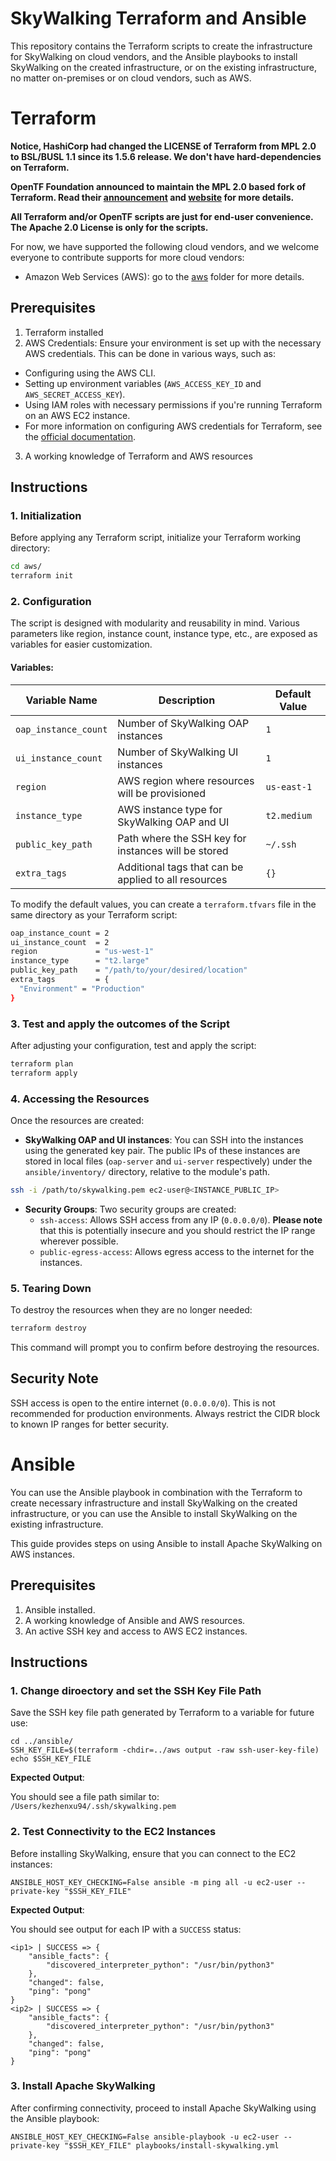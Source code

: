 # SkyWalking Terraform and Ansible

This repository contains the Terraform scripts to create the infrastructure for SkyWalking on cloud vendors,
and the Ansible playbooks to install SkyWalking on the created infrastructure, or on the existing infrastructure,
no matter on-premises or on cloud vendors, such as AWS.

# Terraform

**Notice, HashiCorp had changed the LICENSE of Terraform from MPL 2.0 to BSL/BUSL 1.1 since its 1.5.6 release. We don't have hard-dependencies on Terraform.**

**OpenTF Foundation announced to maintain the MPL 2.0 based fork of Terraform. Read their [announcement](https://opentf.org/announcement) and [website](https://opentf.org/) for more details.**

**All Terraform and/or OpenTF scripts are just for end-user convenience. The Apache 2.0 License is only for the scripts.**

For now, we have supported the following cloud vendors, and we welcome everyone to contribute supports for
more cloud vendors:

- Amazon Web Services (AWS): go to the [aws](aws) folder for more details.

## Prerequisites

1. Terraform installed
2. AWS Credentials: Ensure your environment is set up with the necessary AWS credentials. This can be done in various ways, such as:
  - Configuring using the AWS CLI.
  - Setting up environment variables (`AWS_ACCESS_KEY_ID` and `AWS_SECRET_ACCESS_KEY`).
  - Using IAM roles with necessary permissions if you're running Terraform on an AWS EC2 instance.
  - For more information on configuring AWS credentials for Terraform, see the [official documentation](https://registry.terraform.io/providers/hashicorp/aws/latest/docs#authentication-and-configuration).
3. A working knowledge of Terraform and AWS resources

## Instructions

### 1. Initialization

Before applying any Terraform script, initialize your Terraform working directory:

```bash
cd aws/
terraform init
```

### 2. Configuration

The script is designed with modularity and reusability in mind. Various parameters like region, instance count, instance type, etc., are exposed as variables for easier customization.

#### Variables:

| Variable Name       | Description                                          | Default Value               |
|---------------------|------------------------------------------------------|-----------------------------|
| `oap_instance_count`| Number of SkyWalking OAP instances                   | `1`                         |
| `ui_instance_count` | Number of SkyWalking UI instances                    | `1`                         |
| `region`            | AWS region where resources will be provisioned       | `us-east-1`                 |
| `instance_type`     | AWS instance type for SkyWalking OAP and UI          | `t2.medium`                 |
| `public_key_path`   | Path where the SSH key for instances will be stored  | `~/.ssh`                    |
| `extra_tags`        | Additional tags that can be applied to all resources | `{}`                        |

To modify the default values, you can create a `terraform.tfvars` file in the same directory as your Terraform script:

```bash
oap_instance_count = 2
ui_instance_count  = 2
region             = "us-west-1"
instance_type      = "t2.large"
public_key_path    = "/path/to/your/desired/location"
extra_tags         = {
  "Environment" = "Production"
}
```

### 3. Test and apply the outcomes of the Script

After adjusting your configuration, test and apply the script:

```bash
terraform plan
terraform apply
```

### 4. Accessing the Resources

Once the resources are created:

- **SkyWalking OAP and UI instances**: You can SSH into the instances using the generated key pair. The public IPs of these instances are stored in local files (`oap-server` and `ui-server` respectively) under the `ansible/inventory/` directory, relative to the module's path.

```bash
ssh -i /path/to/skywalking.pem ec2-user@<INSTANCE_PUBLIC_IP>
```

- **Security Groups**: Two security groups are created:
  - `ssh-access`: Allows SSH access from any IP (`0.0.0.0/0`). **Please note** that this is potentially insecure and you should restrict the IP range wherever possible.
  - `public-egress-access`: Allows egress access to the internet for the instances.

### 5. Tearing Down

To destroy the resources when they are no longer needed:

```bash
terraform destroy
```

This command will prompt you to confirm before destroying the resources.

## Security Note

SSH access is open to the entire internet (`0.0.0.0/0`). This is not recommended for production environments. Always restrict the CIDR block to known IP ranges for better security.

# Ansible

You can use the Ansible playbook in combination with the Terraform to create necessary infrastructure and install
SkyWalking on the created infrastructure, or you can use the Ansible to install SkyWalking on the existing infrastructure.

This guide provides steps on using Ansible to install Apache SkyWalking on AWS instances.

## Prerequisites

1. Ansible installed.
2. A working knowledge of Ansible and AWS resources.
3. An active SSH key and access to AWS EC2 instances.

## Instructions

### 1. Change diroectory and set the SSH Key File Path

Save the SSH key file path generated by Terraform to a variable for future use:

```
cd ../ansible/
SSH_KEY_FILE=$(terraform -chdir=../aws output -raw ssh-user-key-file)
echo $SSH_KEY_FILE
```

**Expected Output**:

You should see a file path similar to: `/Users/kezhenxu94/.ssh/skywalking.pem`

### 2. Test Connectivity to the EC2 Instances

Before installing SkyWalking, ensure that you can connect to the EC2 instances:

```
ANSIBLE_HOST_KEY_CHECKING=False ansible -m ping all -u ec2-user --private-key "$SSH_KEY_FILE"
```

**Expected Output**:

You should see output for each IP with a `SUCCESS` status:
```text
<ip1> | SUCCESS => {
    "ansible_facts": {
        "discovered_interpreter_python": "/usr/bin/python3"
    },
    "changed": false,
    "ping": "pong"
}
<ip2> | SUCCESS => {
    "ansible_facts": {
        "discovered_interpreter_python": "/usr/bin/python3"
    },
    "changed": false,
    "ping": "pong"
}
```

### 3. Install Apache SkyWalking

After confirming connectivity, proceed to install Apache SkyWalking using the Ansible playbook:

```
ANSIBLE_HOST_KEY_CHECKING=False ansible-playbook -u ec2-user --private-key "$SSH_KEY_FILE" playbooks/install-skywalking.yml
```
